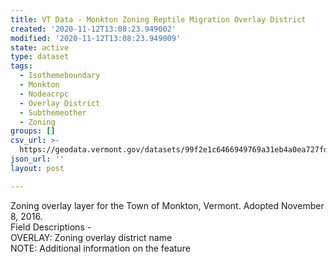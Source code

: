 ```yaml
---
title: VT Data - Monkton Zoning Reptile Migration Overlay District
created: '2020-11-12T13:08:23.949002'
modified: '2020-11-12T13:08:23.949009'
state: active
type: dataset
tags:
  - Isothemeboundary
  - Monkton
  - Nodeacrpc
  - Overlay District
  - Subthemeother
  - Zoning
groups: []
csv_url: >-
  https://geodata.vermont.gov/datasets/99f2e1c6466949769a31eb4a0ea727fd_0.csv?outSR=%7B%22latestWkid%22%3A3857%2C%22wkid%22%3A102100%7D
json_url: ''
layout: post

---
```

<div>Zoning overlay layer for the Town of Monkton, Vermont. Adopted November 8, 2016.</div><div>Field Descriptions -<br />OVERLAY: Zoning overlay district name<br />NOTE: Additional information on the feature<br /></div>

